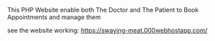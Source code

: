 This PHP Website enable both The Doctor and The Patient to Book Appointments and manage them

see the website working: https://swaying-meat.000webhostapp.com/